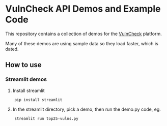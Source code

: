 # VulnCheck API Demos and Example Code

This repository contains a collection of demos for the [VulnCheck](https://www.vulncheck.com/) platform. 

Many of these demos are using sample data so they load faster, which is dated.

## How to use

### Streamlit demos

1. Install streamlit

```shell
    pip install streamlit
```

2. In the streamlit directory, pick a demo, then run the demo.py code, eg.

```shell
    streamlit run top25-vulns.py
```